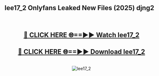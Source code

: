 <h2>lee17_2 Onlyfans Leaked New Files (2025) djng2</h2>
<br>
<div align="center">
<h2><a href="https://mediafiles.top/lee17_2&ref=git" rel="nofollow">🔴 CLICK HERE 🌐==►► Watch lee17_2</a></h2>
<h2><a href="https://mediafiles.top/lee17_2&ref=git" rel="nofollow">🔴 CLICK HERE 🌐==►► Download lee17_2</a></h2>
<br>
<a href="https://mediafiles.top/lee17_2&ref=git" rel="nofollow" data-target="animated-image.originalLink"><img src="https://i.ibb.co.com/xMMVF88/686577567.gif" alt="lee17_2" style="max-width: 100%; display: inline-block;" data-target="animated-image.originalImage"></a>
</div>
<br>
<br>